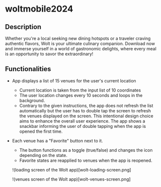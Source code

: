 # woltmobile2024

## Description

Whether you're a local seeking new dining hotspots or a traveler craving authentic flavors, Wolt is your ultimate culinary companion. Download now and immerse yourself in a world of gastronomic delights, where every meal is an opportunity to savor the extraordinary!

## Functionalities

- App displays a list of 15 venues for the user's current location
  - Current location is taken from the input list of 10 coordinates
  - The user location changes every 10 seconds and loops in the background.
  - Contrary to the given instructions, the app does not refresh the list automatically but the user has to double tap the screen to refresh the venues displayed on the screen. This intentional design choice aims to enhance the overall user experience. The app shows a snackbar informing the user of double tapping when the app is opened the first time.
- Each venue has a "Favorite" button next to it.

  - The button functions as a toggle (true/false) and changes the icon depending on the state.
  - Favorite states are reapplied to venues when the app is reopened.

  !(loading screen of the Wolt app)[wolt-loading-screen.png]

  !(venues screen of the Wolt app)[wolt-venues-screen.png]

